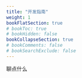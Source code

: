 ```yaml
---
title: "开发指南"
weight: 1
bookFlatSection: true
# bookToc: true
# bookHidden: false
bookCollapseSection: true
# bookComments: false
# bookSearchExclude: false
---
```






聊点什么

